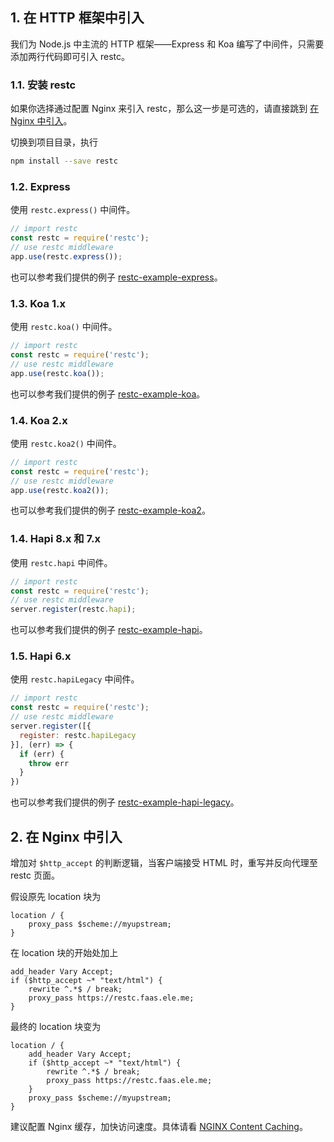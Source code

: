 ## 1. 在 HTTP 框架中引入

我们为 Node.js 中主流的 HTTP 框架——Express 和 Koa 编写了中间件，只需要添加两行代码即可引入 restc。

### 1.1. 安装 restc

如果你选择通过配置 Nginx 来引入 restc，那么这一步是可选的，请直接跳到 [在 Nginx 中引入][import-with-nginx]。

切换到项目目录，执行

```bash
npm install --save restc
```

### 1.2. Express

使用 `restc.express()` 中间件。

```javascript
// import restc
const restc = require('restc');
// use restc middleware
app.use(restc.express());
```

也可以参考我们提供的例子 [restc-example-express][restc-example-express]。

### 1.3. Koa 1.x

使用 `restc.koa()` 中间件。

```javascript
// import restc
const restc = require('restc');
// use restc middleware
app.use(restc.koa());
```

也可以参考我们提供的例子 [restc-example-koa][restc-example-koa]。

### 1.4. Koa 2.x

使用 `restc.koa2()` 中间件。

```javascript
// import restc
const restc = require('restc');
// use restc middleware
app.use(restc.koa2());
```

也可以参考我们提供的例子 [restc-example-koa2][restc-example-koa2]。

### 1.4. Hapi 8.x 和 7.x

使用 `restc.hapi` 中间件。

```javascript
// import restc
const restc = require('restc');
// use restc middleware
server.register(restc.hapi);
```

也可以参考我们提供的例子 [restc-example-hapi][restc-example-hapi]。

### 1.5. Hapi 6.x

使用 `restc.hapiLegacy` 中间件。

```javascript
// import restc
const restc = require('restc');
// use restc middleware
server.register([{
  register: restc.hapiLegacy
}], (err) => {
  if (err) {
    throw err
  }
})
```

也可以参考我们提供的例子 [restc-example-hapi-legacy][restc-example-hapi-legacy]。

## 2. 在 Nginx 中引入

增加对 `$http_accept` 的判断逻辑，当客户端接受 HTML 时，重写并反向代理至 restc 页面。

假设原先 location 块为

```nginx
location / {
    proxy_pass $scheme://myupstream;
}
```

在 location 块的开始处加上

```nginx
add_header Vary Accept;
if ($http_accept ~* "text/html") {
    rewrite ^.*$ / break;
    proxy_pass https://restc.faas.ele.me;
}
```

最终的 location 块变为

```nginx
location / {
    add_header Vary Accept;
    if ($http_accept ~* "text/html") {
        rewrite ^.*$ / break;
        proxy_pass https://restc.faas.ele.me;
    }
    proxy_pass $scheme://myupstream;
}
```

建议配置 Nginx 缓存，加快访问速度。具体请看 [NGINX Content Caching][nginx-content-caching]。

[import-with-nginx]: #2.%20%E5%9C%A8%20Nginx%20%E4%B8%AD%E5%BC%95%E5%85%A5
[restc-example-express]: https://github.com/ElemeFE/restc/tree/master/examples/restc-example-express
[restc-example-koa]: https://github.com/ElemeFE/restc/tree/master/examples/restc-example-koa
[restc-example-koa2]: https://github.com/ElemeFE/restc/tree/master/examples/restc-example-koa2
[nginx-content-caching]: https://www.nginx.com/resources/admin-guide/content-caching/
[restc-example-hapi]: https://github.com/ElemeFE/restc/tree/master/examples/restc-example-hapi/latest
[restc-example-hapi-legacy]: https://github.com/ElemeFE/restc/tree/master/examples/restc-example-hapi/legacy
